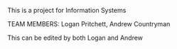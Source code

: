 This is a project for Information Systems

TEAM MEMBERS: Logan Pritchett, Andrew Countryman

This can be edited by both Logan and Andrew
